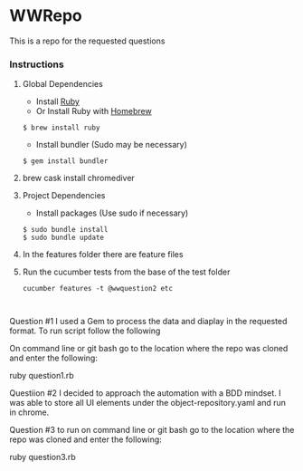 # WWRepo
This is a repo for the requested questions

### Instructions

1. Global Dependencies
    * Install [Ruby](https://www.ruby-lang.org/en/documentation/installation/)
    * Or Install Ruby with [Homebrew](http://brew.sh/)
    ```
    $ brew install ruby
    ```
    * Install bundler (Sudo may be necessary)
    ```
    $ gem install bundler
    ```

2. brew cask install chromediver
	
	
4. Project Dependencies
	* Install packages (Use sudo if necessary)
	```
	$ sudo bundle install
	$ sudo bundle update
	```

5. In the features folder there are feature files 

6. Run the cucumber tests from the base of the test folder 
	```
	cucumber features -t @wwquestion2 etc



Question #1
I used a Gem to process the data and diaplay in the requested format.
To run script follow the following

On command line or git bash go to the location where the repo was cloned and enter the following:

ruby question1.rb


Questiion #2 
I decided to approach the automation with a BDD mindset. I was able to store all UI elements under the object-repository.yaml and run in chrome.


Question #3 
to run on command line or git bash go to the location where the repo was cloned and enter the following:

ruby question3.rb
